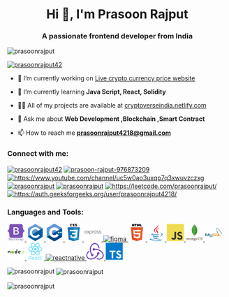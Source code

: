 <h1 align="center">Hi 👋, I'm Prasoon Rajput</h1>
<h3 align="center">A passionate frontend developer from India</h3>

<p align="left"> <img src="https://komarev.com/ghpvc/?username=prasoonrajput&label=Profile%20views&color=0e75b6&style=flat" alt="prasoonrajput" /> </p>

<p align="left"> <a href="https://twitter.com/prasoonrajput42" target="blank"><img src="https://img.shields.io/twitter/follow/prasoonrajput42?logo=twitter&style=for-the-badge" alt="prasoonrajput42" /></a> </p>

- 🔭 I’m currently working on [Live crypto currency price website](cryptoverseindia.netlify.com)

- 🌱 I’m currently learning **Java Script, React, Solidity**

- 👨‍💻 All of my projects are available at [cryptoverseindia.netlify.com](cryptoverseindia.netlify.com)

- 💬 Ask me about **Web Development ,Blockchain ,Smart Contract**

- 📫 How to reach me **prasoonrajput4218@gmail.com**

<h3 align="left">Connect with me:</h3>
<p align="left">
<a href="https://twitter.com/prasoonrajput42" target="blank"><img align="center" src="https://raw.githubusercontent.com/rahuldkjain/github-profile-readme-generator/master/src/images/icons/Social/twitter.svg" alt="prasoonrajput42" height="30" width="40" /></a>
<a href="https://linkedin.com/in/prasoon-rajput-976873209" target="blank"><img align="center" src="https://raw.githubusercontent.com/rahuldkjain/github-profile-readme-generator/master/src/images/icons/Social/linked-in-alt.svg" alt="prasoon-rajput-976873209" height="30" width="40" /></a>
<a href="https://www.youtube.com/c/https://www.youtube.com/channel/uc5w0ao3uxqp7q3xwuvzczxg" target="blank"><img align="center" src="https://raw.githubusercontent.com/rahuldkjain/github-profile-readme-generator/master/src/images/icons/Social/youtube.svg" alt="https://www.youtube.com/channel/uc5w0ao3uxqp7q3xwuvzczxg" height="30" width="40" /></a>
<a href="https://www.codechef.com/users/prasoonrajput" target="blank"><img align="center" src="https://cdn.jsdelivr.net/npm/simple-icons@3.1.0/icons/codechef.svg" alt="prasoonrajput" height="30" width="40" /></a>
<a href="https://codeforces.com/profile/prasoonrajput" target="blank"><img align="center" src="https://raw.githubusercontent.com/rahuldkjain/github-profile-readme-generator/master/src/images/icons/Social/codeforces.svg" alt="prasoonrajput" height="30" width="40" /></a>
<a href="https://www.leetcode.com/https://leetcode.com/prasoonrajput/" target="blank"><img align="center" src="https://raw.githubusercontent.com/rahuldkjain/github-profile-readme-generator/master/src/images/icons/Social/leet-code.svg" alt="https://leetcode.com/prasoonrajput/" height="30" width="40" /></a>
<a href="https://auth.geeksforgeeks.org/user/https://auth.geeksforgeeks.org/user/prasoonrajput4218/" target="blank"><img align="center" src="https://raw.githubusercontent.com/rahuldkjain/github-profile-readme-generator/master/src/images/icons/Social/geeks-for-geeks.svg" alt="https://auth.geeksforgeeks.org/user/prasoonrajput4218/" height="30" width="40" /></a>
</p>

<h3 align="left">Languages and Tools:</h3>
<p align="left"> <a href="https://getbootstrap.com" target="_blank" rel="noreferrer"> <img src="https://raw.githubusercontent.com/devicons/devicon/master/icons/bootstrap/bootstrap-plain-wordmark.svg" alt="bootstrap" width="40" height="40"/> </a> <a href="https://www.cprogramming.com/" target="_blank" rel="noreferrer"> <img src="https://raw.githubusercontent.com/devicons/devicon/master/icons/c/c-original.svg" alt="c" width="40" height="40"/> </a> <a href="https://www.w3schools.com/cpp/" target="_blank" rel="noreferrer"> <img src="https://raw.githubusercontent.com/devicons/devicon/master/icons/cplusplus/cplusplus-original.svg" alt="cplusplus" width="40" height="40"/> </a> <a href="https://www.w3schools.com/css/" target="_blank" rel="noreferrer"> <img src="https://raw.githubusercontent.com/devicons/devicon/master/icons/css3/css3-original-wordmark.svg" alt="css3" width="40" height="40"/> </a> <a href="https://expressjs.com" target="_blank" rel="noreferrer"> <img src="https://raw.githubusercontent.com/devicons/devicon/master/icons/express/express-original-wordmark.svg" alt="express" width="40" height="40"/> </a> <a href="https://www.figma.com/" target="_blank" rel="noreferrer"> <img src="https://www.vectorlogo.zone/logos/figma/figma-icon.svg" alt="figma" width="40" height="40"/> </a> <a href="https://www.w3.org/html/" target="_blank" rel="noreferrer"> <img src="https://raw.githubusercontent.com/devicons/devicon/master/icons/html5/html5-original-wordmark.svg" alt="html5" width="40" height="40"/> </a> <a href="https://www.java.com" target="_blank" rel="noreferrer"> <img src="https://raw.githubusercontent.com/devicons/devicon/master/icons/java/java-original.svg" alt="java" width="40" height="40"/> </a> <a href="https://developer.mozilla.org/en-US/docs/Web/JavaScript" target="_blank" rel="noreferrer"> <img src="https://raw.githubusercontent.com/devicons/devicon/master/icons/javascript/javascript-original.svg" alt="javascript" width="40" height="40"/> </a> <a href="https://www.mongodb.com/" target="_blank" rel="noreferrer"> <img src="https://raw.githubusercontent.com/devicons/devicon/master/icons/mongodb/mongodb-original-wordmark.svg" alt="mongodb" width="40" height="40"/> </a> <a href="https://www.mysql.com/" target="_blank" rel="noreferrer"> <img src="https://raw.githubusercontent.com/devicons/devicon/master/icons/mysql/mysql-original-wordmark.svg" alt="mysql" width="40" height="40"/> </a> <a href="https://nodejs.org" target="_blank" rel="noreferrer"> <img src="https://raw.githubusercontent.com/devicons/devicon/master/icons/nodejs/nodejs-original-wordmark.svg" alt="nodejs" width="40" height="40"/> </a> <a href="https://reactjs.org/" target="_blank" rel="noreferrer"> <img src="https://raw.githubusercontent.com/devicons/devicon/master/icons/react/react-original-wordmark.svg" alt="react" width="40" height="40"/> </a> <a href="https://reactnative.dev/" target="_blank" rel="noreferrer"> <img src="https://reactnative.dev/img/header_logo.svg" alt="reactnative" width="40" height="40"/> </a> <a href="https://redux.js.org" target="_blank" rel="noreferrer"> <img src="https://raw.githubusercontent.com/devicons/devicon/master/icons/redux/redux-original.svg" alt="redux" width="40" height="40"/> </a> <a href="https://www.typescriptlang.org/" target="_blank" rel="noreferrer"> <img src="https://raw.githubusercontent.com/devicons/devicon/master/icons/typescript/typescript-original.svg" alt="typescript" width="40" height="40"/> </a> </p>

<p><img align="left" src="https://github-readme-stats.vercel.app/api/top-langs?username=prasoonrajput&show_icons=true&locale=en&layout=compact" alt="prasoonrajput" /></p>

<p>&nbsp;<img align="center" src="https://github-readme-stats.vercel.app/api?username=prasoonrajput&show_icons=true&locale=en" alt="prasoonrajput" /></p>

<p><img align="center" src="https://github-readme-streak-stats.herokuapp.com/?user=prasoonrajput&" alt="prasoonrajput" /></p>
